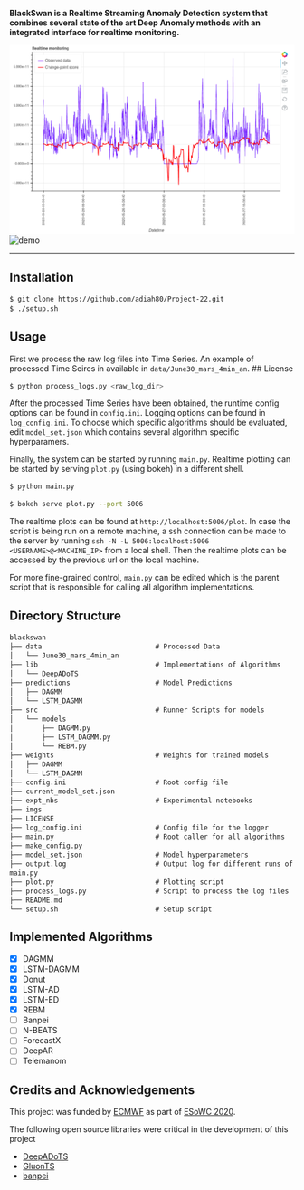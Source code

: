 **BlackSwan is a Realtime Streaming Anomaly Detection system that combines several state of the art Deep Anomaly methods with an integrated interface for realtime monitoring.**

![image](imgs/anomaly.png)
![demo](imgs/demo.gif)


---

## Installation

```sh
$ git clone https://github.com/adiah80/Project-22.git
$ ./setup.sh
```

## Usage

First we process the raw log files into Time Series. An example of processed Time Seires in available in `data/June30_mars_4min_an`.  ## License



```sh
$ python process_logs.py <raw_log_dir>
```

After the processed Time Series have been obtained, the runtime config options can be found in `config.ini`. Logging options can be found in `log_config.ini`. To choose which specific algorithms should be evaluated, edit `model_set.json` which contains several algorithm specific hyperparamers. 

Finally, the system can be started by running `main.py`. Realtime plotting can be started by serving `plot.py` (using bokeh) in a different shell.


```sh
$ python main.py
```

```sh
$ bokeh serve plot.py --port 5006
```

The realtime plots can be found at `http://localhost:5006/plot`. In case the script is being run on a remote machine, a ssh connection can be made to the server by running `ssh -N -L 5006:localhost:5006 <USERNAME>@<MACHINE_IP>` from a local shell. Then the realtime plots can be accessed by the previous url on the local machine.

For more fine-grained control, `main.py` can be edited which is the parent script that is responsible for calling all algorithm implementations.


## Directory Structure

```
blackswan
├── data                            # Processed Data
│   └── June30_mars_4min_an
├── lib                             # Implementations of Algorithms
│   └── DeepADoTS
├── predictions                     # Model Predictions
│   ├── DAGMM
│   └── LSTM_DAGMM
├── src                             # Runner Scripts for models
│   └── models
│       ├── DAGMM.py
│       ├── LSTM_DAGMM.py
│       └── REBM.py
├── weights                         # Weights for trained models
│   ├── DAGMM
│   └── LSTM_DAGMM
├── config.ini                      # Root config file 
├── current_model_set.json          
├── expt_nbs                        # Experimental notebooks
├── imgs            
├── LICENSE
├── log_config.ini                  # Config file for the logger
├── main.py                         # Root caller for all algorithms 
├── make_config.py
├── model_set.json                  # Model hyperparameters
├── output.log                      # Output log for different runs of main.py
├── plot.py                         # Plotting script
├── process_logs.py                 # Script to process the log files
├── README.md
└── setup.sh                        # Setup script

```

## Implemented Algorithms

- [x] DAGMM 
- [x] LSTM-DAGMM
- [x] Donut
- [x] LSTM-AD
- [x] LSTM-ED
- [x] REBM
- [ ] Banpei
- [ ] N-BEATS
- [ ] ForecastX
- [ ] DeepAR
- [ ] Telemanom 

 ## Credits and Acknowledgements

This project was funded by [ECMWF](https://www.ecmwf.int/) as part of [ESoWC 2020](https://esowc.ecmwf.int/). 

The following open source libraries were critical in the development of this project
  - [DeepADoTS](https://github.com/KDD-OpenSource/DeepADoTS)
  - [GluonTS](https://gluon-ts.mxnet.io/)
  - [banpei](https://github.com/tsurubee/banpei)

